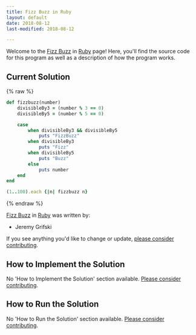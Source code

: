 ```yaml
---
title: Fizz Buzz in Ruby
layout: default
date: 2018-08-12
last-modified: 2018-08-12

---
```


Welcome to the [Fizz Buzz](https://sampleprograms.io/projects/fizz-buzz) in [Ruby](https://sampleprograms.io/languages/ruby) page! Here, you'll find the source code for this program as well as a description of how the program works.

## Current Solution

{% raw %}

```ruby
def fizzbuzz(number)
    divisibleBy3 = (number % 3 == 0)
    divisibleBy5 = (number % 5 == 0)

    case
        when divisibleBy3 && divisibleBy5
            puts "FizzBuzz"
        when divisibleBy3
            puts "Fizz"
        when divisibleBy5
            puts "Buzz"
        else 
            puts number
    end
end

(1..100).each {|n| fizzbuzz n}
```

{% endraw %}

[Fizz Buzz](https://sampleprograms.io/projects/fizz-buzz) in [Ruby](https://sampleprograms.io/languages/ruby) was written by:

- Jeremy Grifski

If you see anything you'd like to change or update, [please consider contributing](https://github.com/TheRenegadeCoder/sample-programs).

## How to Implement the Solution

No 'How to Implement the Solution' section available. [Please consider contributing](https://github.com/TheRenegadeCoder/sample-programs-website).

## How to Run the Solution

No 'How to Run the Solution' section available. [Please consider contributing](https://github.com/TheRenegadeCoder/sample-programs-website).